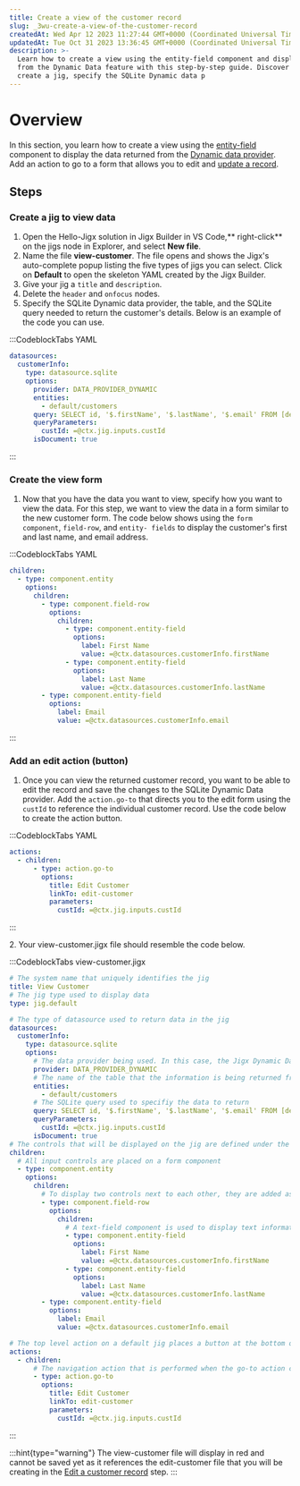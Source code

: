 ```yaml
---
title: Create a view of the customer record
slug: _3wu-create-a-view-of-the-customer-record
createdAt: Wed Apr 12 2023 11:27:44 GMT+0000 (Coordinated Universal Time)
updatedAt: Tue Oct 31 2023 13:36:45 GMT+0000 (Coordinated Universal Time)
description: >-
  Learn how to create a view using the entity-field component and display data
  from the Dynamic Data feature with this step-by-step guide. Discover how to
  create a jig, specify the SQLite Dynamic data p
---
```


# Overview

In this section, you learn how to create a view using the [entity-field](https://docs.jigx.com/examples/entity-field) component to display the data returned from the [Dynamic data provider](../../../building-apps-with-jigx/data/data-providers/dynamic-data/dynamic-data.md). Add an action to go to a form that allows you to edit and [update a record](../../../building-apps-with-jigx/ui/jigs-_screens_/forms/updating-a-record.md).

## Steps

### Create a jig to view data

1. Open the Hello-Jigx solution in Jigx Builder in VS Code,\*\* right-click\*\* on the jigs node in Explorer, and select **New file**.
2. Name the file **view-customer**. The file opens and shows the Jigx's auto-complete popup listing the five types of jigs you can select. Click on **Default** to open the skeleton YAML created by the Jigx Builder.
3. Give your jig a `title` and `description`.
4. Delete the `header` and `onfocus` nodes.
5. Specify the SQLite Dynamic data provider, the table, and the SQLite query needed to return the customer's details. Below is an example of the code you can use.

:::CodeblockTabs YAML

```yaml
datasources:
  customerInfo:
    type: datasource.sqlite
    options:
      provider: DATA_PROVIDER_DYNAMIC
      entities:
        - default/customers
      query: SELECT id, '$.firstName', '$.lastName', '$.email' FROM [default/customers] WHERE id = @custId
      queryParameters:
        custId: =@ctx.jig.inputs.custId
      isDocument: true
```

:::

### Create the view form

1. Now that you have the data you want to view, specify how you want to view the data. For this step, we want to view the data in a form similar to the new customer form. The code below shows using the `form component`, `field-row`, and `entity- fields` to display the customer's first and last name, and email address.

:::CodeblockTabs YAML

```yaml
children:
  - type: component.entity
    options:
      children:
        - type: component.field-row
          options:
            children:
              - type: component.entity-field
                options:
                  label: First Name
                  value: =@ctx.datasources.customerInfo.firstName
              - type: component.entity-field
                options:
                  label: Last Name
                  value: =@ctx.datasources.customerInfo.lastName
        - type: component.entity-field
          options:
            label: Email
            value: =@ctx.datasources.customerInfo.email
```

:::

### Add an edit action (button)

1. Once you can view the returned customer record, you want to be able to edit the record and save the changes to the SQLite Dynamic Data provider. Add the `action.go-to` that directs you to the edit form using the `custId` to reference the individual customer record. Use the code below to create the action button.

:::CodeblockTabs YAML

```yaml
actions:
  - children:
      - type: action.go-to
        options:
          title: Edit Customer
          linkTo: edit-customer
          parameters:
            custId: =@ctx.jig.inputs.custId
```

:::

2\. Your view-customer.jigx file should resemble the code below.

:::CodeblockTabs view-customer.jigx

```yaml
# The system name that uniquely identifies the jig
title: View Customer
# The jig type used to display data
type: jig.default

# The type of datasource used to return data in the jig
datasources:
  customerInfo:
    type: datasource.sqlite
    options:
      # The data provider being used. In this case, the Jigx Dynamic Data provider, which is a built-in database that can be queried to get data from
      provider: DATA_PROVIDER_DYNAMIC
      # The name of the table that the information is being returned from. All Dynamic Data-based tables are saved in the "default" database
      entities:
        - default/customers
      # The SQLite query used to specifiy the data to return
      query: SELECT id, '$.firstName', '$.lastName', '$.email' FROM [default/customers] WHERE id = @custId
      queryParameters:
        custId: =@ctx.jig.inputs.custId
      isDocument: true
# The controls that will be displayed on the jig are defined under the children node on a default jig
children:
  # All input controls are placed on a form component
  - type: component.entity
    options:
      children:
        # To display two controls next to each other, they are added as children of a field-row component
        - type: component.field-row
          options:
            children:
              # A text-field component is used to display text information on a form
              - type: component.entity-field
                options:
                  label: First Name
                  value: =@ctx.datasources.customerInfo.firstName
              - type: component.entity-field
                options:
                  label: Last Name
                  value: =@ctx.datasources.customerInfo.lastName
        - type: component.entity-field
          options:
            label: Email
            value: =@ctx.datasources.customerInfo.email

# The top level action on a default jig places a button at the bottom of the screen
actions:
  - children:
      # The navigation action that is performed when the go-to action completes
      - type: action.go-to
        options:
          title: Edit Customer
          linkTo: edit-customer
          parameters:
            custId: =@ctx.jig.inputs.custId
```

:::

:::hint{type="warning"} The view-customer file will display in red and cannot be saved yet as it references the edit-customer file that you will be creating in the [Edit a customer record](edit-a-customer-record.md) step. :::
